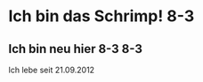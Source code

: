 Ich bin das Schrimp! 8-3
========================

Ich bin neu hier 8-3 8-3
------------------------

Ich lebe seit 21.09.2012
